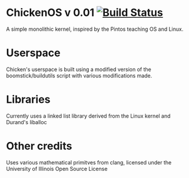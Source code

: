 ChickenOS v 0.01 [![Build Status](https://travis-ci.org/blanham/ChickenOS.svg?branch=master)](https://travis-ci.org/blanham/ChickenOS)
===============================================================================
A simple monolithic kernel, inspired by the Pintos teaching OS and Linux.

Userspace
===============================================================================
Chicken's userspace is built using a modified version of the
boomstick/buildutils script with various modifications made.

Libraries
===============================================================================
Currently uses a linked list library derived from the Linux kernel
and Durand's liballoc

Other credits
===============================================================================
Uses various mathematical primitves from clang, licensed under the 
University of Illinois Open Source License
